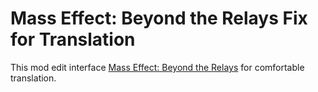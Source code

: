 # Mass Effect: Beyond the Relays Fix for Translation

This mod edit interface [Mass Effect: Beyond the Relays](https://steamcommunity.com/sharedfiles/filedetails/?id=2911033004) for comfortable translation.
